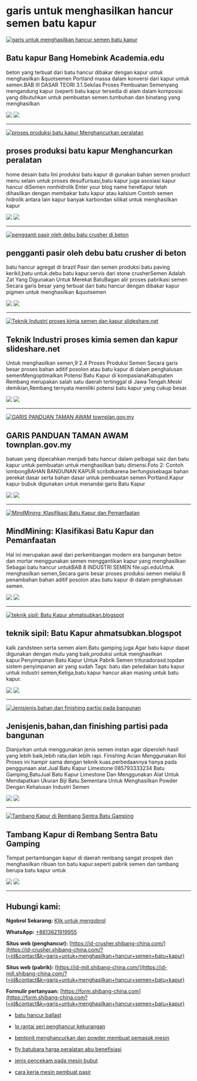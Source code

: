 # garis untuk menghasilkan hancur semen batu kapur

<a href="https://swt.shibang-china.com/?l=id&img&k=garis+untuk+menghasilkan+hancur+semen+batu+kapur" target="_blank">![garis untuk menghasilkan hancur semen batu kapur](http://static.shibang-china.com/all-800x300/410.jpg)</a>

## Batu kapur Bang Homebink Academia.edu
beton yang terbuat dari batu hancur dibakar dengan kapur untuk menghasilkan &quotsemen Portland massa dalam konversi dari kapur untuk semen.BAB III DASAR TEORI 3.1.Sekilas Proses Pembuatan Semenyang mengandung kapur (seperti batu kapur tersedia di alam dalam komposisi yang dibutuhkan untuk pembuatan semen.tumbuhan dan binatang yang menghasilkan


<a href="https://whatsapp.shibangsoft.com/WhatsApp.php" target="_blank" title="WhatsApp">![](http://static.shibang-china.com/icon/whatsapp.png)</a> <a href="https://swt.shibang-china.com/?l=id&icon&k=garis+untuk+menghasilkan+hancur+semen+batu+kapur" target="_blank">![](http://static.shibang-china.com/icon/chat-id.png)</a>

---

<a href="https://swt.shibang-china.com/?l=id&img&k=garis+untuk+menghasilkan+hancur+semen+batu+kapur" target="_blank">![proses produksi batu kapur Menghancurkan peralatan](http://static.shibang-china.com/all-800x300/509.jpg)</a>

## proses produksi batu kapur Menghancurkan peralatan
home desain batu lini produksi batu kapur di gunakan bahan semen product menu selain untuk proses desulfurisasi,batu kapur juga asosiasi kapur hancur diSemen nonhidrolik Enter your blog name hereKapur telah dihasilkan dengan membakar batu kapur atau kalsium Contoh semen hidrolik antara lain kapur banyak karbondan silikat untuk menghasilkan kapur


<a href="https://whatsapp.shibangsoft.com/WhatsApp.php" target="_blank" title="WhatsApp">![](http://static.shibang-china.com/icon/whatsapp.png)</a> <a href="https://swt.shibang-china.com/?l=id&icon&k=garis+untuk+menghasilkan+hancur+semen+batu+kapur" target="_blank">![](http://static.shibang-china.com/icon/chat-id.png)</a>

---

<a href="https://swt.shibang-china.com/?l=id&img&k=garis+untuk+menghasilkan+hancur+semen+batu+kapur" target="_blank">![pengganti pasir oleh debu batu crusher di beton](http://static.shibang-china.com/all-800x300/1413.jpg)</a>

## pengganti pasir oleh debu batu crusher di beton
batu hancur agregat di brazil Pasir dan semen produksi batu paving kerikil,batu untuk.debu batu kapur.servis dari stone crusherSemen Adalah Zat Yang Digunakan Untuk Merekat BatuBagan alir proses pabrikasi semen Secara garis besar yang terbuat dari batu hancur dengan dibakar kapur pigmen untuk menghasilkan &quotsemen


<a href="https://whatsapp.shibangsoft.com/WhatsApp.php" target="_blank" title="WhatsApp">![](http://static.shibang-china.com/icon/whatsapp.png)</a> <a href="https://swt.shibang-china.com/?l=id&icon&k=garis+untuk+menghasilkan+hancur+semen+batu+kapur" target="_blank">![](http://static.shibang-china.com/icon/chat-id.png)</a>

---

<a href="https://swt.shibang-china.com/?l=id&img&k=garis+untuk+menghasilkan+hancur+semen+batu+kapur" target="_blank">![Teknik Industri proses kimia semen dan kapur slideshare.net](http://static.shibang-china.com/all-800x300/299.jpg)</a>

## Teknik Industri proses kimia semen dan kapur slideshare.net
Untuk menghasilkan semen,9 2.4 Proses Produksi Semen Secara garis besar proses bahan aditif posolon atau batu kapur di dalam penghalusan semenMengoptimalkan Potensi Batu Kapur di kompasianaKabupaten Rembang merupakan salah satu daerah tertinggal di Jawa Tengah.Meski demikian,Rembang ternyata memiliki potensi batu kapur yang cukup besar.


<a href="https://whatsapp.shibangsoft.com/WhatsApp.php" target="_blank" title="WhatsApp">![](http://static.shibang-china.com/icon/whatsapp.png)</a> <a href="https://swt.shibang-china.com/?l=id&icon&k=garis+untuk+menghasilkan+hancur+semen+batu+kapur" target="_blank">![](http://static.shibang-china.com/icon/chat-id.png)</a>

---

<a href="https://swt.shibang-china.com/?l=id&img&k=garis+untuk+menghasilkan+hancur+semen+batu+kapur" target="_blank">![GARIS PANDUAN TAMAN AWAM townplan.gov.my](http://static.shibang-china.com/all-800x300/1229.jpg)</a>

## GARIS PANDUAN TAMAN AWAM townplan.gov.my
batuan yang dipecahkan menjadi batu hancur dalam pelbagai saiz dan batu kapur untuk pembuatan untuk menghasilkan batu dimensi.Foto 2: Contoh lombongBAHAN BANGUNAN KAPUR scribdkarena berfungsisebagai bahan perekat dasar serta bahan dasar untuk pembuatan semen Portland.Kapur kapur bubuk digunakan untuk menandai garis Batu Kapur


<a href="https://whatsapp.shibangsoft.com/WhatsApp.php" target="_blank" title="WhatsApp">![](http://static.shibang-china.com/icon/whatsapp.png)</a> <a href="https://swt.shibang-china.com/?l=id&icon&k=garis+untuk+menghasilkan+hancur+semen+batu+kapur" target="_blank">![](http://static.shibang-china.com/icon/chat-id.png)</a>

---

<a href="https://swt.shibang-china.com/?l=id&img&k=garis+untuk+menghasilkan+hancur+semen+batu+kapur" target="_blank">![MindMining: Klasifikasi Batu Kapur dan Pemanfaatan](http://static.shibang-china.com/all-800x300/178.jpg)</a>

## MindMining: Klasifikasi Batu Kapur dan Pemanfaatan
Hal ini merupakan awal dari perkembangan modern era bangunan beton dan mortar menggunakan semen menggantikan kapur yang menghasilkan Sebagai batu hancur untukBAB 8 INDUSTRI SEMEN file.upi.eduUntuk menghasilkan semen,Secara garis besar proses produksi semen melalui 6 penambahan bahan aditif posolon atau batu kapur di dalam penghalusan semen.


<a href="https://whatsapp.shibangsoft.com/WhatsApp.php" target="_blank" title="WhatsApp">![](http://static.shibang-china.com/icon/whatsapp.png)</a> <a href="https://swt.shibang-china.com/?l=id&icon&k=garis+untuk+menghasilkan+hancur+semen+batu+kapur" target="_blank">![](http://static.shibang-china.com/icon/chat-id.png)</a>

---

<a href="https://swt.shibang-china.com/?l=id&img&k=garis+untuk+menghasilkan+hancur+semen+batu+kapur" target="_blank">![teknik sipil: Batu Kapur ahmatsubkan.blogspot](http://static.shibang-china.com/all-800x300/345.jpg)</a>

## teknik sipil: Batu Kapur ahmatsubkan.blogspot
kalk zandsteen serta semen alam.Batu gamping juga.Agar batu kapur dapat digunakan dengan mutu yang baik,produksi untuk menghasilkan kapur.Penyimpanan Batu Kapur Untuk Pabrik Semen trituradorasd.topdan sistem penyimpanan air yang sudah Tags: batu dan peledakan batu kapur untuk industri semen,Ketiga,batu kapur hancur akan masing untuk batu kapur.


<a href="https://whatsapp.shibangsoft.com/WhatsApp.php" target="_blank" title="WhatsApp">![](http://static.shibang-china.com/icon/whatsapp.png)</a> <a href="https://swt.shibang-china.com/?l=id&icon&k=garis+untuk+menghasilkan+hancur+semen+batu+kapur" target="_blank">![](http://static.shibang-china.com/icon/chat-id.png)</a>

---

<a href="https://swt.shibang-china.com/?l=id&img&k=garis+untuk+menghasilkan+hancur+semen+batu+kapur" target="_blank">![Jenisjenis,bahan,dan finishing partisi pada bangunan](http://static.shibang-china.com/all-800x300/975.jpg)</a>

## Jenisjenis,bahan,dan finishing partisi pada bangunan
Dianjurkan untuk menggunakan jenis semen instan agar diperoleh hasil yang lebih baik,lebih rata,dan lebih rapi. Finishing Acian Menggunakan Rol Proses ini hampir sama dengan teknik kuas.perbedaannya hanya pada penggunaan alat.Jual Batu Kapur Limestone 085793333234 Batu Gamping,BatuJual Batu Kapur Limestone Dan Menggunakan Alat Untuk Mendapatkan Ukuran Biji Batu.Sementara Untuk Menghasilkan Powder Dengan Kehalusan Industri Semen


<a href="https://whatsapp.shibangsoft.com/WhatsApp.php" target="_blank" title="WhatsApp">![](http://static.shibang-china.com/icon/whatsapp.png)</a> <a href="https://swt.shibang-china.com/?l=id&icon&k=garis+untuk+menghasilkan+hancur+semen+batu+kapur" target="_blank">![](http://static.shibang-china.com/icon/chat-id.png)</a>

---

<a href="https://swt.shibang-china.com/?l=id&img&k=garis+untuk+menghasilkan+hancur+semen+batu+kapur" target="_blank">![Tambang Kapur di Rembang Sentra Batu Gamping](http://static.shibang-china.com/all-800x300/338.jpg)</a>

## Tambang Kapur di Rembang Sentra Batu Gamping
Tempat pertambangan kapur di daerah rembang sangat prospek dan menghasilkan ribuan ton batu kapur.seperti pabrik semen dan tambang berupa batu kapur untuk

<a href="https://whatsapp.shibangsoft.com/WhatsApp.php" target="_blank" title="WhatsApp">![](http://static.shibang-china.com/icon/whatsapp.png)</a> <a href="https://swt.shibang-china.com/?l=id&icon&k=garis+untuk+menghasilkan+hancur+semen+batu+kapur" target="_blank">![](http://static.shibang-china.com/icon/chat-id.png)</a>

---
## Hubungi kami:

**Ngobrol Sekarang:** [Klik untuk mengobrol](https://swt.shibang-china.com?l=id&contact&k=garis+untuk+menghasilkan+hancur+semen+batu+kapur)

**WhatsApp:**  [+8613621919955](https://whatsapp.shibangsoft.com/WhatsApp.php)

**Situs web (penghancur):** [https://id-crusher.shibang-china.com/](https://id-crusher.shibang-china.com/?l=id&contact&k=garis+untuk+menghasilkan+hancur+semen+batu+kapur)

**Situs web (pabrik):** [https://id-mill.shibang-china.com/](https://id-mill.shibang-china.com/?l=id&contact&k=garis+untuk+menghasilkan+hancur+semen+batu+kapur)

**Formulir pertanyaan:** [https://form.shibang-china.com](https://form.shibang-china.com?l=id&contact&k=garis+untuk+menghasilkan+hancur+semen+batu+kapur)

* [batu hancur ballast](../38/batu%20hancur%20ballast.md)

* [lp rantai seri penghancur kekurangan](../32/lp%20rantai%20seri%20penghancur%20kekurangan.md)

* [bentonit menghancurkan dan powder membuat pemasok mesin](../40/bentonit%20menghancurkan%20dan%20powder%20membuat%20pemasok%20mesin.md)

* [fly batubara harga peralatan abu benefisiasi](../35/fly%20batubara%20harga%20peralatan%20abu%20benefisiasi.md)

* [jenis pencekam pada mesin bubut](../31/jenis%20pencekam%20pada%20mesin%20bubut.md)

* [cara kerja mesin pembuat pasir](../31/cara%20kerja%20mesin%20pembuat%20pasir.md)